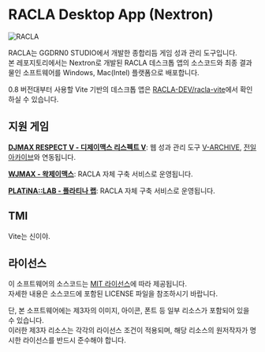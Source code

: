 # RACLA Desktop App (Nextron)

![RACLA](https://cdn.gongroin.com/gongroin/og-image-racla.png)

RACLA는 GGDRN0 STUDIO에서 개발한 종합리듬 게임 성과 관리 도구입니다.  
본 레포지토리에서는 Nextron로 개발된 RACLA 데스크톱 앱의 소스코드와 최종 결과물인 소프트웨어를 Windows, Mac(Intel) 플랫폼으로 배포합니다.

0.8 버전대부터 사용할 Vite 기반의 데스크톱 앱은 [RACLA-DEV/racla-vite](https://github.com/RACLA-DEV/racla-vite)에서 확인하실 수 있습니다.

## 지원 게임

**[DJMAX RESPECT V - 디제이맥스 리스펙트 V](https://store.steampowered.com/app/960170/DJMAX_RESPECT_V/)**: 웹 성과 관리 도구 [V-ARCHIVE](https://v-archive.net), [전일 아카이브](https://hard-archive.com)와 연동됩니다.

**[WJMAX - 왁제이맥스](https://waktaverse.games/gameDetail/wjmax/)**: RACLA 자체 구축 서비스로 운영됩니다.

**[PLATiNA::LAB - 플라티나 랩](https://highendgames.co.kr/platina-lab/ko)**: RACLA 자체 구축 서비스로 운영됩니다.

## TMI

Vite는 신이야.

## 라이선스

이 소프트웨어의 소스코드는 [MIT 라이선스](https://github.com/RACLA-DEV/racla/blob/main/LICENSE)에 따라 제공됩니다.  
자세한 내용은 소스코드에 포함된 LICENSE 파일을 참조하시기 바랍니다.

단, 본 소프트웨어에는 제3자의 이미지, 아이콘, 폰트 등 일부 리소스가 포함되어 있을 수 있습니다.  
이러한 제3자 리소스는 각각의 라이선스 조건이 적용되며, 해당 리소스의 원저작자가 명시한 라이선스를 반드시 준수해야 합니다.

